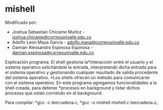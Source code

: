 # mishell

Modificado por: 
* Joshua Sebastian Chicame Muñoz - joshua.chicame@correounivalle.edu.co
* Adolfo Leon Maya Garcia - adolfo.maya@correounivalle.edu.co
* Damian Alessandro Espinosa Espinosa - damian.espinosa@correounivalle.edu.co

Explicación programa: 
El shell gestiona la*interacción entre el usuario y el sistema operativo 
solicitándole la entrada, interpretando dicha entrada para el sistema operativo y gestionando cualquier
resultado de salida procedente del sistema operativo. *Los shells ofrecen un método para comunicarse con 
el sistema operativo. En este programa agregamos funcionalidades a la shell creada, 
para detener *procesos en background y listar dichos procesos que están corriendo en el background.

Para compilar:
*gcc -c leercadena.c,
*gcc -o mishell mishell.c leercadena.o,

